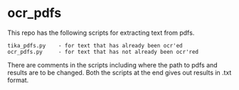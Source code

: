 # ocr_pdfs
This repo has the following scripts for extracting text from pdfs.

    tika_pdfs.py    - for text that has already been ocr'ed
    ocr_pdfs.py     - for text that has not already been ocr'red 

There are comments in the scripts including where the path to pdfs and results are to be changed. Both the scripts at the end gives out results in .txt format.
